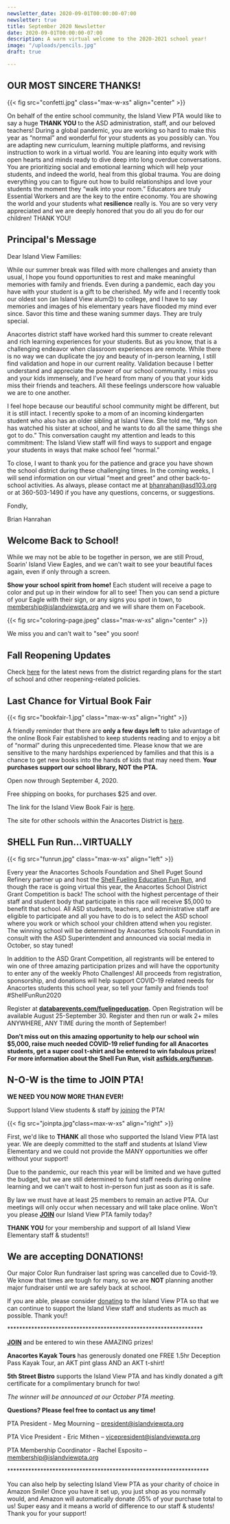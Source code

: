 ```yaml
---
newsletter_date: 2020-09-01T00:00:00-07:00
newsletter: true
title: September 2020 Newsletter
date: 2020-09-01T00:00:00-07:00
description: A warm virtual welcome to the 2020-2021 school year!
image: "/uploads/pencils.jpg"
draft: true

---
```

## OUR MOST SINCERE THANKS!

{{< fig src="confetti.jpg" class="max-w-xs" align="center" >}}

On behalf of the entire school community, the Island View PTA would like to say a huge **THANK YOU** to the ASD administration, staff, and our beloved teachers! During a global pandemic, you are working so hard to make this year as “normal” and wonderful for your students as you possibly can. You are adapting new curriculum, learning multiple platforms, and revising instruction to work in a virtual world. You are leaning into equity work with open hearts and minds ready to dive deep into long overdue conversations. You are prioritizing social and emotional learning which will help your students, and indeed the world, heal from this global trauma. You are doing everything you can to figure out how to build relationships and love your students the moment they “walk into your room.” Educators are truly Essential Workers and are the key to the entire economy. You are showing the world and your students what **resilience** really is. You are so very very appreciated and we are deeply honored that you do all you do for our children! THANK YOU!

## Principal's Message

Dear Island View Families:

While our summer break was filled with more challenges and anxiety than usual, I hope you found opportunities to rest and make meaningful memories with family and friends. Even during a pandemic, each day you have with your student is a gift to be cherished. My wife and I recently took our oldest son (an Island View alum😊) to college, and I have to say memories and images of his elementary years have flooded my mind ever since. Savor this time and these waning summer days. They are truly special.

Anacortes district staff have worked hard this summer to create relevant and rich learning experiences for your students. But as you know, that is a challenging endeavor when classroom experiences are remote. While there is no way we can duplicate the joy and beauty of in-person learning, I still find validation and hope in our current reality. Validation because I better understand and appreciate the power of our school community. I miss you and your kids immensely, and I’ve heard from many of you that your kids miss their friends and teachers. All these feelings underscore how valuable we are to one another.

I feel hope because our beautiful school community might be different, but it is still intact. I recently spoke to a mom of an incoming kindergarten student who also has an older sibling at Island View. She told me, “My son has watched his sister at school, and he wants to do all the same things she got to do.” This conversation caught my attention and leads to this commitment: The Island View staff will find ways to support and engage your students in ways that make school feel “normal.”

To close, I want to thank you for the patience and grace you have shown the school district during these challenging times. In the coming weeks, I will send information on our virtual “meet and greet” and other back-to-school activities. As always, please contact me at [bhanrahan@asd103.org](mailto:bhanrahan@asd103.org) or at 360-503-1490 if you have any questions, concerns, or suggestions.

Fondly,

Brian Hanrahan

## Welcome Back to School!

While we may not be able to be together in person, we are still Proud, Soarin' Island View Eagles, and we can't wait to see your beautiful faces again, even if only through a screen.

**Show your school spirit from home!** Each student will receive a page to color and put up in their window for all to see! Then you can send a picture of your Eagle with their sign, or any signs you spot in town, to [membership@islandviewpta.org](mailto:membership@islandviewpta.org) and we will share them on Facebook.

{{< fig src="coloring-page.jpeg" class="max-w-xs" align="center" >}}

We miss you and can't wait to "see" you soon!

## Fall Reopening Updates

Check [here](https://sites.google.com/asd103.org/anacorteslearns/fall-2020) for the latest news from the district regarding plans for the start of school and other reopening-related policies.

## Last Chance for Virtual Book Fair

{{< fig src="bookfair-1.jpg" class="max-w-xs" align="right" >}}

A friendly reminder that there are **only a few days left** to take advantage of the online Book Fair established to keep students reading and to enjoy a bit of “normal” during this unprecedented time. Please know that we are sensitive to the many hardships experienced by families and that this is a chance to get new books into the hands of kids that may need them. **Your purchases support our school library, NOT the PTA.**

Open now through September 4, 2020.

Free shipping on books, for purchases $25 and over.

The link for the Island View Book Fair is [here](https://bookfairs.scholastic.com/bookfairs/cptoolkit/homepage.do?method=homepage&url=islandviewelementaryschool).

The site for other schools within the Anacortes District is [here](https://sites.google.com/asd103.org/asdreads/home).

## SHELL Fun Run...VIRTUALLY

{{< fig src="funrun.jpg" class="max-w-xs" align="left" >}}

Every year the Anacortes Schools Foundation and Shell Puget Sound Refinery partner up and host the [Shell Fueling Education Fun Run](http://asfkids.org/funrun), and though the race is going virtual this year, the Anacortes School District Grant Competition is back! The school with the highest percentage of their staff and student body that participate in this race will receive $5,000 to benefit that school. All ASD students, teachers, and administrative staff are eligible to participate and all you have to do is to select the ASD school where you work or which school your children attend when you register. The winning school will be determined by Anacortes Schools Foundation in consult with the ASD Superintendent and announced via social media in October, so stay tuned!

In addition to the ASD Grant Competition, all registrants will be entered to win one of three amazing participation prizes and will have the opportunity to enter any of the weekly Photo Challenges! All proceeds from registration, sponsorship, and donations will help support COVID-19 related needs for Anacortes students this school year, so tell your family and friends too! #ShellFunRun2020

Register at [**databarevents.com/fuelingeducation**](https://www.databarevents.com/fuelingeducation)**.** Open Registration will be available August 25-September 30. Register and then run or walk 2+ miles ANYWHERE, ANY TIME during the month of September!

**Don't miss out on this amazing opportunity to help our school win $5,000, raise much needed COVID-19 relief funding for all Anacortes students, get a super cool t-shirt and be entered to win fabulous prizes! For more information about the Shell Fun Run, visit** [**asfkids.org/funrun**](http://asfkids.org/funrun)**.**

## N-O-W is the time to JOIN PTA!

**WE NEED YOU NOW MORE THAN EVER!**

Support Island View students & staff by [joining](https://www.islandviewpta.org/membership) the PTA!

{{< fig src="joinpta.jpg"class=max-w-xs" align="right" >}}

First, we'd like to **THANK** all those who supported the Island View PTA last year. We are deeply committed to the staff and students at Island View Elementary and we could not provide the MANY opportunities we offer without your support!

Due to the pandemic, our reach this year will be limited and we have gutted the budget, but we are still determined to fund staff needs during online learning and we can't wait to host in-person fun just as soon as it is safe.

By law we must have at least 25 members to remain an active PTA. Our meetings will only occur when necessary and will take place online. Won't you please [**JOIN**](https://www.islandviewpta.org/membership) our Island View PTA family today?

**THANK YOU** for your membership and support of all Island View Elementary staff & students!!

## We are accepting DONATIONS!

Our major Color Run fundraiser last spring was cancelled due to Covid-19. We know that times are tough for many, so we are **NOT** planning another major fundraiser until we are safely back at school.

If you are able, please consider [donating](https://www.islandviewpta.org/donate) to the Island View PTA so that we can continue to support the Island View staff and students as much as possible. Thank you!!

\*****************************************************************

[**JOIN**](https://www.islandviewpta.org/membership) and be entered to win these AMAZING prizes!

**Anacortes Kayak Tours** has generously donated one FREE 1.5hr Deception Pass Kayak Tour, an AKT pint glass AND an AKT t-shirt!

**5th Street Bistro** supports the Island View PTA and has kindly donated a gift certificate for a complimentary brunch for two!

_The winner will be announced at our October PTA meeting._

**Questions? Please feel free to contact us any time!**

PTA President - Meg Mourning – [president@islandviewpta.org](mailto:president@islandviewpta.org)

PTA Vice President - Eric Mithen – [vicepresident@islandviewpta.org](mailto:vicepresident@islandviewpta.org)

PTA Membership Coordinator - Rachel Esposito – [membership@islandviewpta.org](mailto:membership@islandviewpta.org)

\*******************************************************************

You can also help by selecting Island View PTA as your charity of choice in Amazon Smile! Once you have it set up, you just shop as you normally would, and Amazon will automatically donate .05% of your purchase total to us! Super easy and it means a world of difference to our staff & students! Thank you for your support!